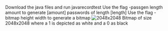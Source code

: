 Download the java files and run javarecordtest
Use the flag -passgen length amount to generate [amount] passwords of length [length]
Use the flag -bitmap height width to generate a bitmap
![2048x2048](https://github.com/user-attachments/assets/acb77f65-c6db-4009-9b86-c23c5fc1637f)
Bitmap of size 2048x2048 where a 1 is depicted as white and a 0 as black
